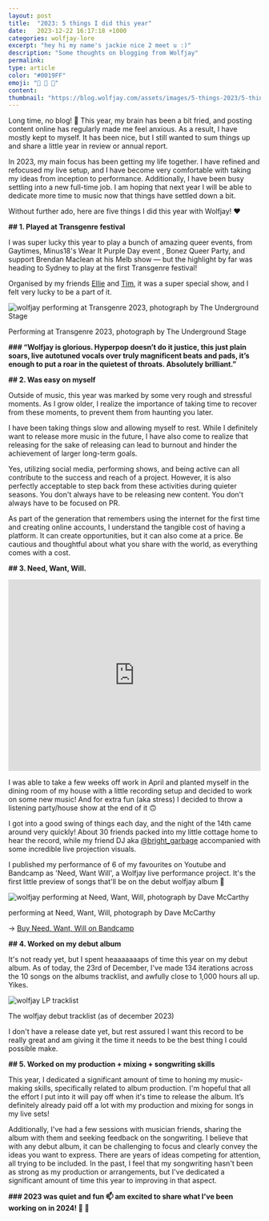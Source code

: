 ```yaml
---
layout: post
title:  "2023: 5 things I did this year"
date:   2023-12-22 16:17:18 +1000
categories: wolfjay-lore
excerpt: "hey hi my name's jackie nice 2 meet u :)"
description: "Some thoughts on blogging from Wolfjay"
permalink:
type: article
color: "#0019FF"
emoji: "🦮 🏡 💅"
content:
thumbnail: "https://blog.wolfjay.com/assets/images/5-things-2023/5-things-cover.jpg"
---
```


Long time, no blog! 💖 This year, my brain has been a bit fried, and posting content online has regularly made me feel anxious. As a result, I have mostly kept to myself. It has been nice, but I still wanted to sum things up and share a little year in review or annual report.

In 2023, my main focus has been getting my life together. I have refined and refocused my live setup, and I have become very comfortable with taking my ideas from inception to performance. Additionally, I have been busy settling into a new full-time job. I am hoping that next year I will be able to dedicate more time to music now that things have settled down a bit.

Without further ado, here are five things I did this year with Wolfjay! ❤️

**## 1. Played at Transgenre festival**

I was super lucky this year to play a bunch of amazing queer events, from Gaytimes, Minus18's Wear It Purple Day event , Bonez Queer Party, and support Brendan Maclean at his Melb show — but the highlight by far was heading to Sydney to play at the first Transgenre festival!

Organised by my friends [Ellie](https://www.instagram.com/ellierobinsonwrites/) and [Tim](https://www.instagram.com/tim_blunt/), it was a super special show, and I felt very lucky to be a part of it.

![wolfjay performing at Transgenre 2023, photograph by The Underground Stage](../../../../../assets/images/5-things-2023/wolfjay-transgenre.jpg)

<figcaption>Performing at Transgenre 2023, photograph by The Underground Stage</figcaption>

**### “Wolfjay is glorious. Hyperpop doesn’t do it justice, this just plain soars, live autotuned vocals over truly magnificent beats and pads, it’s enough to put a roar in the quietest of throats. Absolutely brilliant.”**

**## 2. Was easy on myself**

Outside of music, this year was marked by some very rough and stressful moments. As I grow older, I realize the importance of taking time to recover from these moments, to prevent them from haunting you later.

I have been taking things slow and allowing myself to rest. While I definitely want to release more music in the future, I have also come to realize that releasing for the sake of releasing can lead to burnout and hinder the achievement of larger long-term goals.

Yes, utilizing social media, performing shows, and being active can all contribute to the success and reach of a project. However, it is also perfectly acceptable to step back from these activities during quieter seasons. You don't always have to be releasing new content. You don't always have to be focused on PR.

As part of the generation that remembers using the internet for the first time and creating online accounts, I understand the tangible cost of having a platform. It can create opportunities, but it can also come at a price. Be cautious and thoughtful about what you share with the world, as everything comes with a cost.

**## 3. Need, Want, Will.**

<iframe width="100%" height="382px" src="https://www.youtube.com/embed/RgElM9yASMM?si=u-PKaBetivY6XWTH" title="YouTube video player" frameborder="0" allow="accelerometer; autoplay; clipboard-write; encrypted-media; gyroscope; picture-in-picture; web-share" allowfullscreen></iframe>

I was able to take a few weeks off work in April and planted myself in the dining room of my house with a little recording setup and decided to work on some new music! And for extra fun (aka stress) I decided to throw a listening party/house show at the end of it 🙃

I got into a good swing of things each day, and the night of the 14th came around very quickly! About 30 friends packed into my little cottage home to hear the record, while my friend DJ aka [@bright_garbage](instagram.com/bright_garbage) accompanied with some incredible live projection visuals.

I published my performance of 6 of my favourites on Youtube and Bandcamp as 'Need, Want Will', a Wolfjay live performance project. It's the first little preview of songs that'll be on the debut wolfjay album 💖

![wolfjay performing at Need, Want, Will, photograph by Dave McCarthy](../../../../../assets/images/5-things-2023/wolfjay-need-want-will.jpg)

<figcaption>performing at Need, Want, Will, photograph by Dave McCarthy</figcaption>

→ [Buy Need, Want, Will on Bandcamp](https://wolfjay.bandcamp.com/album/need-want-will)

**## 4. Worked on my debut album**

It's not ready yet, but I spent heaaaaaaaps of time this year on my debut album. As of today, the 23rd of December, I've made 134 iterations across the 10 songs on the albums tracklist, and awfully close to 1,000 hours all up. Yikes.

![wolfjay LP tracklist](../../../../../assets/images/5-things-2023/wolfjay-lp.jpg)

<figcaption>The wolfjay debut tracklist (as of december 2023)</figcaption>

I don't have a release date yet, but rest assured I want this record to be really great and am giving it the time it needs to be the best thing I could possible make.

**## 5. Worked on my production + mixing + songwriting skills**

This year, I dedicated a significant amount of time to honing my music-making skills, specifically related to album production. I'm hopeful that all the effort I put into it will pay off when it's time to release the album. It’s definitely already paid off a lot with my production and mixing for songs in my live sets!

Additionally, I've had a few sessions with musician friends, sharing the album with them and seeking feedback on the songwriting. I believe that with any debut album, it can be challenging to focus and clearly convey the ideas you want to express. There are years of ideas competing for attention, all trying to be included. In the past, I feel that my songwriting hasn't been as strong as my production or arrangements, but I've dedicated a significant amount of time this year to improving in that aspect.

**### 2023 was quiet and fun 📫 am excited to share what I've been working on in 2024! 💖 🏡**